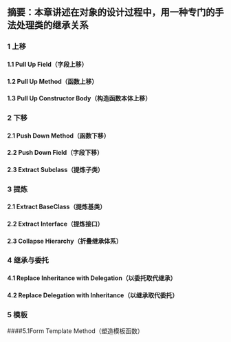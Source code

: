 ##  摘要：本章讲述在对象的设计过程中，用一种专门的手法处理类的继承关系
### 1 上移
#### 1.1 Pull Up Field（字段上移）
#### 1.2 Pull Up Method（函数上移）
#### 1.3 Pull Up Constructor Body（构造函数本体上移）
### 2 下移
#### 2.1 Push Down Method（函数下移）
#### 2.2 Push Down Field（字段下移）
#### 2.3 Extract Subclass（提炼子类）
### 3 提炼
#### 2.1 Extract BaseClass（提炼基类）
#### 2.2 Extract Interface（提炼接口）
#### 2.3 Collapse Hierarchy（折叠继承体系）
### 4 继承与委托
#### 4.1 Replace Inheritance with Delegation（以委托取代继承）
#### 4.2 Replace Delegation with Inheritance（以继承取代委托）
### 5 模板
####5.1Form Template Method（塑造模板函数）
